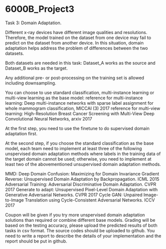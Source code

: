 # 6000B_Project3
Task 3: Domain Adaptation.

Different x-ray devices have different image qualities and resolutions. Therefore, the model trained on the dataset from one device may fail to predict on the dataset from another device. In this situation, domain adaptation helps address the problem of differences between the two datasets.

Both datasets are needed in this task: Dataset_A works as the source and Dataset_B works as the target.

Any additional pre- or post-processing on the training set is allowed including downsampling.

You can choose to use standard classification, multi-instance learning or multi-view learning as the base model:
reference for multi-instance learning: Deep multi-instance networks with sparse label assignment for whole mammogram classification, MICCAI (3) 2017
reference for multi-view learning: High-Resolution Breast Cancer Screening with Multi-View Deep Convolutional Neural Networks, arxiv 2017

At the first step, you need to use the finetune to do supervised domain adaptation first.

At the second step, if you choose the standard classification as the base model, each team need to implement at least three of the following unspervised domain adaptation methods where labels in the training data of the target domain cannot be used; otherwise, you need to implement at least two of the abovementioned unsupervised domain adaptation methods.

MMD: Deep Domain Confusion: Maximizing for Domain Invariance
Gradient Reverse: Unsupervised Domain Adaptation by Backpropagation. ICML 2015
Adversarial Training: Adversarial Discriminative Domain Adaptation. CVPR 2017
Generate to adapt: Unsupervised Pixel-Level Domain Adaptation with Generative Adversarial Networks. CVPR 2017
Cycle GAN: Unpaired Image-to-Image Translation using Cycle-Consistent Adversarial Networks. ICCV 2017

Coupon will be given if you try more unspervised domain adaptation solutions than required or combine different base models.
Grading will be based on the testing accuracy, please upload the predicted results of both tasks in csv format.
The source codes should be uploaded to github.
You need to write a report to describe the details of your implementation and the report should be put in github.
